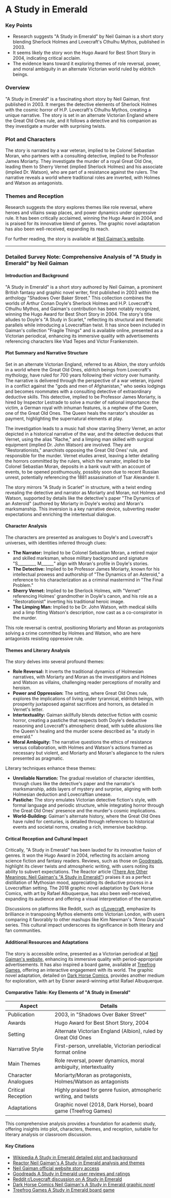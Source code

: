 # A Study in Emerald
### Key Points
- Research suggests "A Study in Emerald" by Neil Gaiman is a short story blending Sherlock Holmes and Lovecraft's Cthulhu Mythos, published in 2003.
- It seems likely the story won the Hugo Award for Best Short Story in 2004, indicating critical acclaim.
- The evidence leans toward it exploring themes of role reversal, power, and moral ambiguity in an alternate Victorian world ruled by eldritch beings.

### Overview
"A Study in Emerald" is a fascinating short story by Neil Gaiman, first published in 2003. It merges the detective elements of Sherlock Holmes with the cosmic horror of H.P. Lovecraft's Cthulhu Mythos, creating a unique narrative. The story is set in an alternate Victorian England where the Great Old Ones rule, and it follows a detective and his companion as they investigate a murder with surprising twists.

### Plot and Characters
The story is narrated by a war veteran, implied to be Colonel Sebastian Moran, who partners with a consulting detective, implied to be Professor James Moriarty. They investigate the murder of a royal Great Old One, leading them to Sherry Vernet (implied Sherlock Holmes) and his associate (implied Dr. Watson), who are part of a resistance against the rulers. The narrative reveals a world where traditional roles are inverted, with Holmes and Watson as antagonists.

### Themes and Reception
Research suggests the story explores themes like role reversal, where heroes and villains swap places, and power dynamics under oppressive rule. It has been critically acclaimed, winning the Hugo Award in 2004, and is praised for its innovative blend of genres. The graphic novel adaptation has also been well-received, expanding its reach.

For further reading, the story is available at [Neil Gaiman's website](http://www.neilgaiman.com/mediafiles/exclusive/shortstories/emerald.pdf).

---

### Detailed Survey Note: Comprehensive Analysis of "A Study in Emerald" by Neil Gaiman

#### Introduction and Background
"A Study in Emerald" is a short story authored by Neil Gaiman, a prominent British fantasy and graphic novel writer, first published in 2003 within the anthology "Shadows Over Baker Street." This collection combines the worlds of Arthur Conan Doyle's Sherlock Holmes and H.P. Lovecraft's Cthulhu Mythos, and Gaiman's contribution has been notably recognized, winning the Hugo Award for Best Short Story in 2004. The story's title alludes to Doyle's "A Study in Scarlet," reflecting its structural and thematic parallels while introducing a Lovecraftian twist. It has since been included in Gaiman's collection "Fragile Things" and is available online, presented as a Victorian periodical, enhancing its immersive quality with advertisements referencing characters like Vlad Tepes and Victor Frankenstein.

#### Plot Summary and Narrative Structure
Set in an alternate Victorian England, referred to as Albion, the story unfolds in a world where the Great Old Ones, eldritch beings from Lovecraft's mythology, have ruled for 700 years following their victory over humanity. The narrative is delivered through the perspective of a war veteran, injured in a conflict against the "gods and men of Afghanistan," who seeks lodgings and becomes roommates with a consulting detective of extraordinary deductive skills. This detective, implied to be Professor James Moriarty, is hired by Inspector Lestrade to solve a murder of national importance: the victim, a German royal with inhuman features, is a nephew of the Queen, one of the Great Old Ones. The Queen heals the narrator's shoulder as payment, highlighting the supernatural elements at play.

The investigation leads to a music hall show starring Sherry Vernet, an actor depicted in a historical narrative of the war, and the detective deduces that Vernet, using the alias "Rache," and a limping man skilled with surgical equipment (implied Dr. John Watson) are involved. They are "Restorationists," anarchists opposing the Great Old Ones' rule, and responsible for the murder. Vernet eludes arrest, leaving a letter detailing the horrors committed by the rulers, which the narrator, implied to be Colonel Sebastian Moran, deposits in a bank vault with an account of events, to be opened posthumously, possibly soon due to recent Russian unrest, potentially referencing the 1881 assassination of Tsar Alexander II.

The story mirrors "A Study in Scarlet" in structure, with a twist ending revealing the detective and narrator as Moriarty and Moran, not Holmes and Watson, supported by details like the detective's paper "The Dynamics of an Asteroid" (authored by Moriarty in Doyle's works) and Moran's marksmanship. This inversion is a key narrative device, subverting reader expectations and enriching the intertextual dialogue.

#### Character Analysis
The characters are presented as analogues to Doyle's and Lovecraft's universes, with identities inferred through clues:
- **The Narrator:** Implied to be Colonel Sebastian Moran, a retired major and skilled marksman, whose military background and signature "S_________ M______" align with Moran's profile in Doyle's stories.
- **The Detective:** Implied to be Professor James Moriarty, known for his intellectual prowess and authorship of "The Dynamics of an Asteroid," a reference to his characterization as a criminal mastermind in "The Final Problem."
- **Sherry Vernet:** Implied to be Sherlock Holmes, with "Vernet" referencing Holmes' grandmother in Doyle's canon, and his role as a "Restorationist" inverting his traditional heroic image.
- **The Limping Man:** Implied to be Dr. John Watson, with medical skills and a limp fitting Watson's description, now cast as a co-conspirator in the murder.

This role reversal is central, positioning Moriarty and Moran as protagonists solving a crime committed by Holmes and Watson, who are here antagonists resisting oppressive rule.

#### Themes and Literary Analysis
The story delves into several profound themes:
- **Role Reversal:** It inverts the traditional dynamics of Holmesian narratives, with Moriarty and Moran as the investigators and Holmes and Watson as villains, challenging reader perceptions of morality and heroism.
- **Power and Oppression:** The setting, where Great Old Ones rule, explores the implications of living under tyrannical, eldritch beings, with prosperity juxtaposed against sacrifices and horrors, as detailed in Vernet's letter.
- **Intertextuality:** Gaiman skillfully blends detective fiction with cosmic horror, creating a pastiche that respects both Doyle's deductive reasoning and Lovecraft's atmospheric dread, with subtle allusions like the Queen's healing and the murder scene described as "a study in emerald."
- **Moral Ambiguity:** The narrative questions the ethics of resistance versus collaboration, with Holmes and Watson's actions framed as necessary but violent, and Moriarty and Moran's allegiance to the rulers presented as pragmatic.

Literary techniques enhance these themes:
- **Unreliable Narration:** The gradual revelation of character identities, through clues like the detective's paper and the narrator's marksmanship, adds layers of mystery and surprise, aligning with both Holmesian deduction and Lovecraftian unease.
- **Pastiche:** The story emulates Victorian detective fiction's style, with formal language and periodic structure, while integrating horror through the Great Old Ones' presence and the murder's cosmic implications.
- **World-Building:** Gaiman's alternate history, where the Great Old Ones have ruled for centuries, is detailed through references to historical events and societal norms, creating a rich, immersive backdrop.

#### Critical Reception and Cultural Impact
Critically, "A Study in Emerald" has been lauded for its innovative fusion of genres. It won the Hugo Award in 2004, reflecting its acclaim among science fiction and fantasy readers. Reviews, such as those on [Goodreads](https://www.goodreads.com/book/show/6599565-a-study-in-emerald), highlight its clever twists and atmospheric writing, with users noting its ability to subvert expectations. The Reactor article ([There Are Other Meanings: Neil Gaiman's "A Study in Emerald"](https://reactormag.com/there-are-other-meanings-neil-gaimans-a-study-in-emerald/)) praises it as a perfect distillation of Mythosian mood, appreciating its deductive process in a Lovecraftian setting. The 2018 graphic novel adaptation by Dark Horse Comics, with art by Rafael Albuquerque, has also been well-received, expanding its audience and offering a visual interpretation of the narrative.

Discussions on platforms like Reddit, such as [r/Lovecraft](https://www.reddit.com/r/Lovecraft/comments/1cdl49b/a_study-in-emerald-by-neil-gaiman/), emphasize its brilliance in transposing Mythos elements onto Victorian London, with users comparing it favorably to other mashups like Kim Newman's "Anno Dracula" series. This cultural impact underscores its significance in both literary and fan communities.

#### Additional Resources and Adaptations
The story is accessible online, presented as a Victorian periodical at [Neil Gaiman's website](http://www.neilgaiman.com/mediafiles/exclusive/shortstories/emerald.pdf), enhancing its immersive quality with period-appropriate advertisements. It has also inspired a board game, available at [Treefrog Games](http://www.treefroggames.com/emerald), offering an interactive engagement with its world. The graphic novel adaptation, detailed on [Dark Horse Comics](https://www.darkhorse.com/Books/30-897/Neil-Gaimans-A-Study-in-Emerald-HC), provides another medium for exploration, with art by Eisner award-winning artist Rafael Albuquerque.

#### Comparative Table: Key Elements of "A Study in Emerald"

| Aspect                  | Details                                                                                     |
|-------------------------|---------------------------------------------------------------------------------------------|
| Publication             | 2003, in "Shadows Over Baker Street"                                                        |
| Awards                  | Hugo Award for Best Short Story, 2004                                                       |
| Setting                 | Alternate Victorian England (Albion), ruled by Great Old Ones                               |
| Narrative Style         | First-person, unreliable, Victorian periodical format online                                |
| Main Themes             | Role reversal, power dynamics, moral ambiguity, intertextuality                             |
| Character Analogues     | Moriarty/Moran as protagonists, Holmes/Watson as antagonists                                |
| Critical Reception      | Highly praised for genre fusion, atmospheric writing, and twists                            |
| Adaptations             | Graphic novel (2018, Dark Horse), board game (Treefrog Games)                               |

This comprehensive analysis provides a foundation for academic study, offering insights into plot, characters, themes, and reception, suitable for literary analysis or classroom discussion.

#### Key Citations
- [Wikipedia A Study in Emerald detailed plot and background](https://en.wikipedia.org/wiki/A_Study_in_Emerald)
- [Reactor Neil Gaiman's A Study in Emerald analysis and themes](https://reactormag.com/there-are-other-meanings-neil-gaimans-a-study-in-emerald/)
- [Neil Gaiman official website story access](http://www.neilgaiman.com/mediafiles/exclusive/shortstories/emerald.pdf)
- [Goodreads A Study in Emerald user reviews and ratings](https://www.goodreads.com/book/show/6599565-a-study-in-emerald)
- [Reddit r/Lovecraft discussion on A Study in Emerald](https://www.reddit.com/r/Lovecraft/comments/1cdl49b/a-study-in-emerald-by-neil-gaiman/)
- [Dark Horse Comics Neil Gaiman's A Study in Emerald graphic novel](https://www.darkhorse.com/Books/30-897/Neil-Gaimans-A-Study-in-Emerald-HC)
- [Treefrog Games A Study in Emerald board game](http://www.treefroggames.com/emerald)